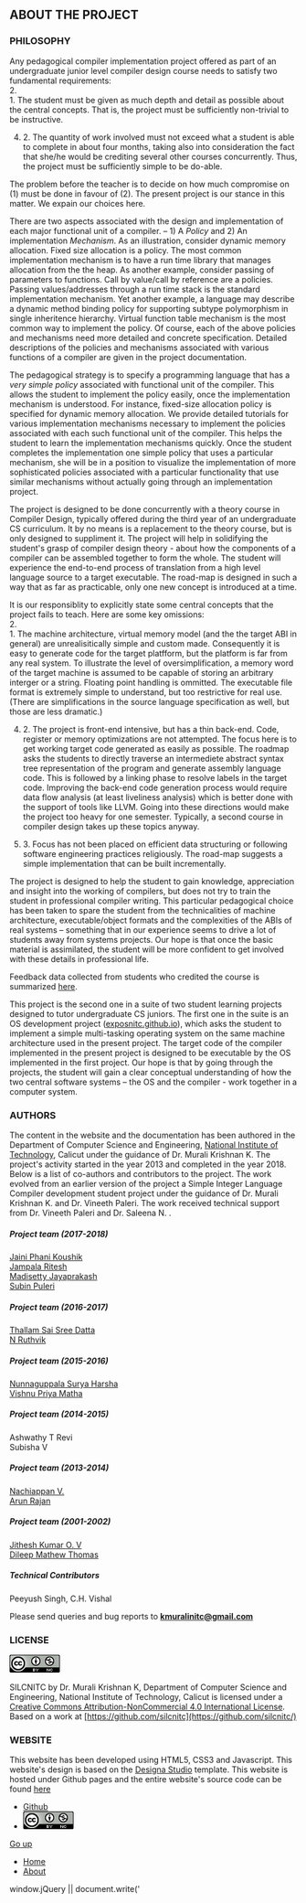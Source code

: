 ABOUT THE PROJECT
-----------------

### PHILOSOPHY

Any pedagogical compiler implementation project offered as part of an undergraduate junior level compiler design course needs to satisfy two fundamental requirements:  
2.    
    1\. The student must be given as much depth and detail as possible about the central concepts. That is, the project must be sufficiently non-trivial to be instructive.
  
4.  2\. The quantity of work involved must not exceed what a student is able to complete in about four months, taking also into consideration the fact that she/he would be crediting several other courses concurrently. Thus, the project must be sufficiently simple to be do-able.

  

The problem before the teacher is to decide on how much compromise on (1) must be done in favour of (2). The present project is our stance in this matter. We expain our choices here.

There are two aspects associated with the design and implementation of each major functional unit of a compiler. – 1) A _Policy_ and 2) An implementation _Mechanism_. As an illustration, consider dynamic memory allocation. Fixed size allocation is a policy. The most common implementation mechanism is to have a run time library that manages allocation from the the heap. As another example, consider passing of parameters to functions. Call by value/call by reference are a policies. Passing values/addresses through a run time stack is the standard implementation mechanism. Yet another example, a language may describe a dynamic method binding policy for supporting subtype polymorphism in single inheritence hierarchy. Virtual function table mechanism is the most common way to implement the policy. Of course, each of the above policies and mechanisms need more detailed and concrete specification. Detailed descriptions of the policies and mechanisms associated with various functions of a compiler are given in the project documentation.

The pedagogical strategy is to specify a programming language that has a _very simple policy_ associated with functional unit of the compiler. This allows the student to implement the policy easily, once the implementation mechanism is understood. For instance, fixed-size allocation policy is specified for dynamic memory allocation. We provide detailed tutorials for various implementation mechanisms necessary to implement the policies associated with each such functional unit of the compiler. This helps the student to learn the implementation mechanisms quickly. Once the student completes the implementation one simple policy that uses a particular mechanism, she will be in a position to visualize the implementation of more sophisticated policies associated with a particular functionality that use similar mechanisms without actually going through an implementation project.

The project is designed to be done concurrently with a theory course in Compiler Design, typically offered during the third year of an undergraduate CS curriculum. It by no means is a replacement to the theory course, but is only designed to suppliment it. The project will help in solidifying the student's grasp of compiler design theory - about how the components of a compiler can be assembled together to form the whole. The student will experience the end-to-end process of translation from a high level language source to a target executable. The road-map is designed in such a way that as far as practicable, only one new concept is introduced at a time.

It is our responsiblity to explicitly state some central concepts that the project fails to teach. Here are some key omissions:  
2.    
    1\. The machine architecture, virtual memory model (and the the target ABI in general) are unrealisitically simple and custom made. Consequently it is easy to generate code for the target platfform, but the platform is far from any real system. To illustrate the level of oversimplification, a memory word of the target machine is assumed to be capable of storing an arbitrary interger or a string. Floating point handling is ommitted. The executable file format is extremely simple to understand, but too restrictive for real use. (There are simplifications in the source language specification as well, but those are less dramatic.)
  
4.  2\. The project is front-end intensive, but has a thin back-end. Code, register or memory optimizations are not attempted. The focus here is to get working target code generated as easily as possible. The roadmap asks the students to directly traverse an intermediete abstract syntax tree representation of the program and generate assembly language code. This is followed by a linking phase to resolve labels in the target code. Improving the back-end code generation process would require data flow analysis (at least liveliness analysis) which is better done with the support of tools like LLVM. Going into these directions would make the project too heavy for one semester. Typically, a second course in compiler design takes up these topics anyway.
  
6.  3\. Focus has not been placed on efficient data structuring or following software engineering practices religiously. The road-map suggests a simple implementation that can be built incrementally.

  

The project is designed to help the student to gain knowledge, appreciation and insight into the working of compilers, but does not try to train the student in professional compiler writing. This particular pedagogical choice has been taken to spare the student from the technicalities of machine architecture, executable/object formats and the complexities of the ABIs of real systems – something that in our experience seems to drive a lot of students away from systems projects. Our hope is that once the basic material is assimilated, the student will be more confident to get involved with these details in professional life.

Feedback data collected from students who credited the course is summarized [here](studentfeedback.html).

This project is the second one in a suite of two student learning projects designed to tutor undergraduate CS juniors. The first one in the suite is an OS development project ([exposnitc.github.io](http://exposnitc.github.io)), which asks the student to implement a simple multi-tasking operating system on the same machine architecture used in the present project. The target code of the compiler implemented in the present project is designed to be executable by the OS implemented in the first project. Our hope is that by going through the projects, the student will gain a clear conceptual understanding of how the two central software systems – the OS and the compiler - work together in a computer system.

### AUTHORS

The content in the website and the documentation has been authored in the Department of Computer Science and Engineering, [National Institute of Technology](http://nitc.ac.in), Calicut under the guidance of Dr. Murali Krishnan K. The project's activity started in the year 2013 and completed in the year 2018. Below is a list of co-authors and contributors to the project. The work evolved from an earlier version of the project a Simple Integer Language Compiler development student project under the guidance of Dr. Murali Krishnan K. and Dr. Vineeth Paleri. The work received technical support from Dr. Vineeth Paleri and Dr. Saleena N. .

##### Project team (2017-2018)

  
[Jaini Phani Koushik](#)  
[Jampala Ritesh](#)  
[Madisetty Jayaprakash](#)  
[Subin Puleri](#)  
  

##### Project team (2016-2017)

  
[Thallam Sai Sree Datta](https://www.linkedin.com/in/dattathallam)  
[N Ruthvik](https://www.linkedin.com/in/n-ruthviik-0a0539100)  
  

##### Project team (2015-2016)

  
[Nunnaguppala Surya Harsha](https://www.linkedin.com/in/suryaharshanunnaguppala)  
[Vishnu Priya Matha](https://in.linkedin.com/in/vishnupriyamatha)  
  

##### Project team (2014-2015)

  
Ashwathy T Revi  
Subisha V  
  

##### Project team (2013-2014)

  
[Nachiappan V.](http://www.linkedin.com/in/nachivpn)  
[Arun Rajan](http://in.linkedin.com/pub/arun-rajan-sharma/39/291/8a5)  
  

##### Project team (2001-2002)

  
[Jithesh Kumar O. V](#)  
[Dileep Mathew Thomas](#)  
  

##### Technical Contributors

  
Peeyush Singh, C.H. Vishal  
  

Please send queries and bug reports to **kmuralinitc@gmail.com**

### LICENSE

[![Creative Commons License](img/creativecommons.png)](http://creativecommons.org/licenses/by-nc/4.0/)  
  
SILCNITC by Dr. Murali Krishnan K, Department of Computer Science and Engineering, National Institute of Technology, Calicut is licensed under a [Creative Commons Attribution-NonCommercial 4.0 International License](http://creativecommons.org/licenses/by-nc/4.0/). Based on a work at [https://github.com/silcnitc](https://github.com/silcnitc/)

### WEBSITE

This website has been developed using HTML5, CSS3 and Javascript. This website's design is based on the [Designa Studio](http://sylvainlafitte.com/) template. This website is hosted under Github pages and the entire website's source code can be found [here]( http://github.com/silcnitc/silcnitc.github.io.git)

*   [Github](https://github.com/silcnitc)
*   [![Creative Commons License](img/creativecommons.png)](http://creativecommons.org/licenses/by-nc/4.0/)

[Go up](#navtop)

*   [Home](index.html)
*   [About](about.html)

window.jQuery || document.write('<script src="js/jquery-1.5.1.min.js"><\\/script>')
